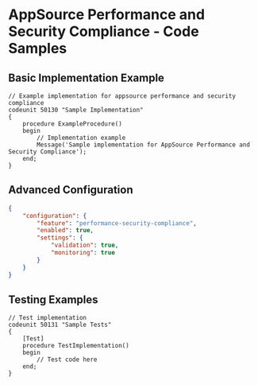 ﻿# AppSource Performance and Security Compliance - Code Samples

## Basic Implementation Example

```al
// Example implementation for appsource performance and security compliance
codeunit 50130 "Sample Implementation"
{
    procedure ExampleProcedure()
    begin
        // Implementation example
        Message('Sample implementation for AppSource Performance and Security Compliance');
    end;
}
```

## Advanced Configuration

```json
{
    "configuration": {
        "feature": "performance-security-compliance",
        "enabled": true,
        "settings": {
            "validation": true,
            "monitoring": true
        }
    }
}
```

## Testing Examples

```al
// Test implementation
codeunit 50131 "Sample Tests"
{
    [Test]
    procedure TestImplementation()
    begin
        // Test code here
    end;
}
```
